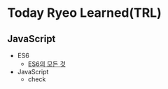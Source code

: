 # Today Ryeo Learned(TRL)

## JavaScript

- ES6
  - [ES6의 모든 것](https://ryeo.notion.site/ES6-60687f72bdd0469f8cd68a75fb162eea)
- JavaScript
  - check
